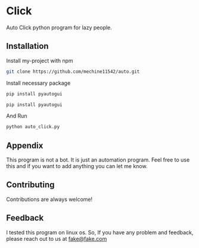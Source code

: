 
# Click

Auto Click python program for lazy people.




## Installation

Install my-project with npm

```bash
git clone https://github.com/mechine11542/auto.git
```
Install necessary package
```bash
pip install pyautogui
````
```bash
pip install pyautogui
```
And Run
```bash
python auto_click.py
```

## Appendix
This program is not a bot. It is just an automation program. Feel free to use this and if you want to add anything you can let me know.

## Contributing

Contributions are always welcome!


## Feedback

I tested this program on linux os. So, If you have any problem and feedback, please reach out to us at fake@fake.com

